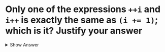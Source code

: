 # Only one of the expressions `++i` and `i++` is exactly the same as `(i += 1)`; which is it? Justify your answer

<details>
<summary>Show Answer</summary>

- The expression `++i` is exactly the same as `(i += 1)`
  - Both `++i` and `(i += 1)` perform the increment operation and then return the new value of `i`.
  - In contrast, `i++` returns the original value of `i` before the increment, and then increments `i`.

</details>
